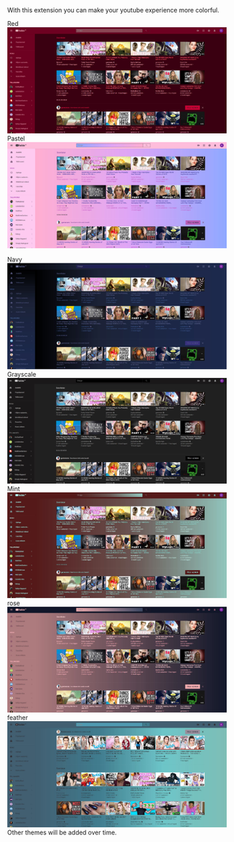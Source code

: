 

With this extension you can make your youtube experience more colorful.

Red
![screenshot](images/redScreen.JPG "screenshot")
Pastel
![screenshot](images/pastelScreen.JPG "screenshot")

Navy
![screenshot](images/NavySC.JPG "screenshot")
Grayscale
![screenshot](images/graySc.JPG "screenshot")
Mint
![screenshot](images/MintScreen.JPG "screenshot")
rose
![screenshot](images/roseScreen.JPG "screenshot")
feather
![screenshot](images/featherScreen.JPG "screenshot")
Other themes will be added over time.
